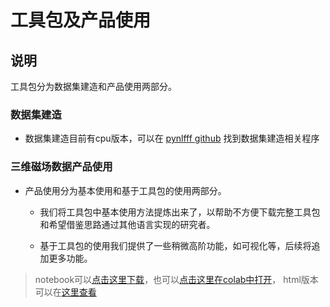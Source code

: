 # 工具包及产品使用

## 说明

工具包分为数据集建造和产品使用两部分。


### 数据集建造

+ 数据集建造目前有cpu版本，可以在 [pynlfff github](https://github.com/deepsolar/pynlfff/tree/master/pynlfff) 找到数据集建造相关程序



### 三维磁场数据产品使用

+ 产品使用分为基本使用和基于工具包的使用两部分。

    + 我们将工具包中基本使用方法提炼出来了，以帮助不方便下载完整工具包和希望借鉴思路通过其他语言实现的研究者。 

    + 基于工具包的使用我们提供了一些稍微高阶功能，如可视化等，后续将追加更多功能。


> notebook可以[点击这里下载](https://github.com/deepsolar/pynlfff/blob/main/test/guide/Dataset_nlfff_and_pynlfff_base_use_zh.ipynb)，也可以[点击这里在colab中打开](https://drive.google.com/file/d/1Nx3xW4N8B2-W5FybV_fjP_ngoxJDp0HI/view?usp=sharing)， html版本可以在[这里查看](guide/Dataset_nlfff_and_pynlfff_base_use_zh.html)


